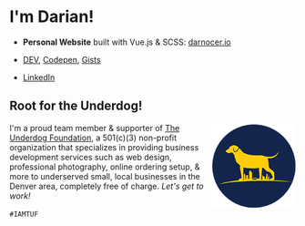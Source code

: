 # I'm Darian!


* **Personal Website** built with Vue.js & SCSS: [darnocer.io](https://www.darnocer.io)

* [DEV](https://dev.to/darnocer), [Codepen](https://codepen.io/darnocer), [Gists](https://gist.github.com/darnocer)

* [LinkedIn](https://www.linkedin.com/in/darian-nocera/)


## Root for the Underdog!

<img align="right" width="150" src="/TUF_logo_circle_small_200.png"> I'm a proud team member & supporter of [The Underdog Foundation](www.theunderdogfoundation.org), a 501(c)(3) non-profit organization that specializes in providing business development services such as web design, professional photography, online ordering setup, & more to underserved small, local businesses in the Denver area, completely free of charge. _Let's get to work!_ 

`#IAMTUF`
